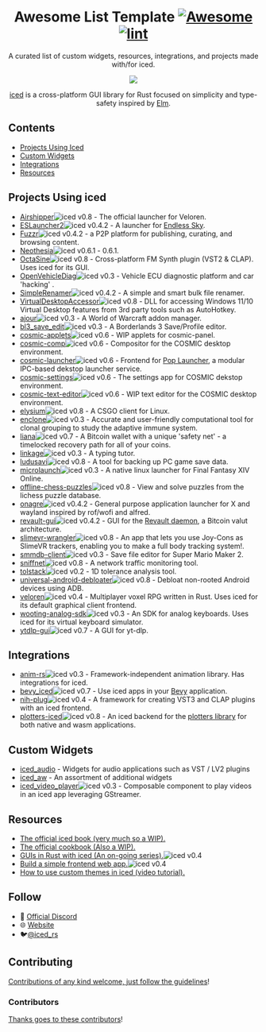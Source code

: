 <div align="center">

<!-- title -->

<!--lint ignore no-dead-urls-->

# Awesome List Template [![Awesome](https://awesome.re/badge.svg)](https://awesome.re) [![lint](https://github.com/emann/awesome-iced/actions/workflows/lint.yaml/badge.svg)](https://github.com/emann/awesome-iced/actions/workflows/lint.yaml)

<!-- subtitle -->

A curated list of custom widgets, resources, integrations, and projects made with/for iced.

<!-- image -->

<a href="https://github.com/iced-rs/iced" target="_blank" rel="noopener noreferrer">
  <img src="https://raw.githubusercontent.com/iced-rs/iced/8f14b448d263a2cfd03a998b1d54c21e33d58980/docs/logo.svg" />
</a>

<!-- description -->

[iced](https://github.com/iced-rs/iced) is a cross-platform GUI library for Rust focused on simplicity and type-safety inspired by [Elm](https://elm-lang.org/).

</div>

<!-- TOC -->

## Contents

- [Projects Using Iced](#example-projects)
- [Custom Widgets](#custom-widgets)
- [Integrations](#integrations)
- [Resources](#resources)

<!-- CONTENT -->

## Projects Using iced

- [Airshipper](https://github.com/veloren/Airshipper)![iced v0.8](https://img.shields.io/badge/0.8-blue?logo=iced&style=plastic) - The official launcher for Veloren.
- [ESLauncher2](https://github.com/EndlessSkyCommunity/ESLauncher2)![iced v0.4.2](https://img.shields.io/badge/0.4.2-blue?logo=iced&style=plastic) - A launcher for [Endless Sky](https://endless-sky.github.io/).
- [Fuzzr](https://github.com/FuzzrNet/Fuzzr)![iced v0.4.2](https://img.shields.io/badge/0.4.2-blue?logo=iced&style=plastic) - a P2P platform for publishing, curating, and browsing content.
- [Neothesia](https://github.com/PolyMeilex/Neothesia)![iced v0.6.1](https://img.shields.io/badge/0.6.1-blue?logo=iced&style=plastic) - 0.6.1.
- [OctaSine](https://github.com/greatest-ape/OctaSine)![iced v0.8](https://img.shields.io/badge/0.8-blue?logo=iced&style=plastic) - Cross-platform FM Synth plugin (VST2 & CLAP). Uses iced for its GUI.
- [OpenVehicleDiag](https://github.com/rnd-ash/OpenVehicleDiag)![iced v0.3](https://img.shields.io/badge/0.3-blue?logo=iced&style=plastic) - Vehicle ECU diagnostic platform and car 'hacking' .
- [SimpleRenamer](https://github.com/Inspirateur/SimpleRenamer)![iced v0.4.2](https://img.shields.io/badge/0.4.2-blue?logo=iced&style=plastic) - A simple and smart bulk file renamer.
- [VirtualDesktopAccessor](https://github.com/Ciantic/VirtualDesktopAccessor)![iced v0.8](https://img.shields.io/badge/0.8-blue?logo=iced&style=plastic) - DLL for accessing Windows 11/10 Virtual Desktop features from 3rd party tools such as AutoHotkey.
- [ajour](https://github.com/ajour/ajour)![iced v0.3](https://img.shields.io/badge/0.3-blue?logo=iced&style=plastic) - A World of Warcraft addon manager.
- [bl3_save_edit](https://github.com/ZakisM/bl3_save_edit)![iced v0.3](https://img.shields.io/badge/0.3-blue?logo=iced&style=plastic) - A Borderlands 3 Save/Profile editor.
- [cosmic-applets](https://github.com/pop-os/cosmic-applets)![iced v0.6](https://img.shields.io/badge/0.6-blue?logo=iced&style=plastic) - WIP applets for cosmic-panel.
- [cosmic-comp](https://github.com/pop-os/cosmic-comp)![iced v0.6](https://img.shields.io/badge/0.6-blue?logo=iced&style=plastic) - Compositor for the COSMIC desktop environment.
- [cosmic-launcher](https://github.com/pop-os/cosmic-launcher)![iced v0.6](https://img.shields.io/badge/0.6-blue?logo=iced&style=plastic) - Frontend for [Pop Launcher](https://github.com/pop-os/launcher), a modular IPC-based dekstop launcher service.
- [cosmic-settings](https://github.com/pop-os/cosmic-settings)![iced v0.6](https://img.shields.io/badge/0.6-blue?logo=iced&style=plastic) - The settings app for COSMIC dekstop environment.
- [cosmic-text-editor](https://github.com/pop-os/cosmic-text-editor)![iced v0.6](https://img.shields.io/badge/0.6-blue?logo=iced&style=plastic) - WIP text editor for the COSMIC desktop environment.
- [elysium](https://github.com/ka1mari/elysium)![iced v0.8](https://img.shields.io/badge/0.8-blue?logo=iced&style=plastic) - A CSGO client for Linux.
- [enclone](https://github.com/10XGenomics/enclone)![iced v0.3](https://img.shields.io/badge/0.3-blue?logo=iced&style=plastic) - Accurate and user-friendly computational tool for clonal grouping to study the adaptive immune system.
- [liana](https://github.com/wizardsardine/liana)![iced v0.7](https://img.shields.io/badge/0.7-blue?logo=iced&style=plastic) - A Bitcoin wallet with a unique 'safety net' - a timelocked recovery path for all of your coins.
- [linkage](https://github.com/linkage-rs/linkage)![iced v0.3](https://img.shields.io/badge/0.3-blue?logo=iced&style=plastic) - A typing tutor.
- [ludusavi](https://github.com/mtkennerly/ludusavi)![iced v0.8](https://img.shields.io/badge/0.8-blue?logo=iced&style=plastic) - A tool for backing up PC game save data.
- [microlaunch](https://github.com/eorzeatools/microlaunch)![iced v0.3](https://img.shields.io/badge/0.3-blue?logo=iced&style=plastic) - A native linux launcher for Final Fantasy XIV Online.
- [offline-chess-puzzles](https://github.com/brianch/offline-chess-puzzles)![iced v0.8](https://img.shields.io/badge/0.8-blue?logo=iced&style=plastic) - View and solve puzzles from the lichess puzzle database.
- [onagre](https://github.com/oknozor/onagre)![iced v0.4.2](https://img.shields.io/badge/0.4.2-blue?logo=iced&style=plastic) - General purpose application launcher for X and wayland inspired by rof/wofi and alfred.
- [revault-gui](https://github.com/revault/revault-gui)![iced v0.4.2](https://img.shields.io/badge/0.4.2-blue?logo=iced&style=plastic) - GUI for the [Revault daemon](https://github.com/revault/revaultd), a Bitcoin valut architecture.
- [slimevr-wrangler](https://github.com/carl-anders/slimevr-wrangler)![iced v0.8](https://img.shields.io/badge/0.8-blue?logo=iced&style=plastic) - An app that lets you use Joy-Cons as SlimeVR trackers, enabling you to make a full body tracking system!.
- [smmdb-client](https://github.com/Tarnadas/smmdb-client)![iced v0.3](https://img.shields.io/badge/0.3-blue?logo=iced&style=plastic) - Save file editor for Super Mario Maker 2.
- [sniffnet](https://github.com/GyulyVGC/sniffnet)![iced v0.8](https://img.shields.io/badge/0.8-blue?logo=iced&style=plastic) - A network traffic monitoring tool.
- [tolstack](https://github.com/aevyrie/tolstack)![iced v0.2](https://img.shields.io/badge/0.2-blue?logo=iced&style=plastic) - 1D tolerance analysis tool.
- [universal-android-debloater](https://github.com/0x192/universal-android-debloater)![iced v0.8](https://img.shields.io/badge/0.8-blue?logo=iced&style=plastic) - Debloat non-rooted Android devices using ADB.
- [veloren](https://github.com/veloren/veloren)![iced v0.4](https://img.shields.io/badge/0.4-blue?logo=iced&style=plastic) - Multiplayer voxel RPG written in Rust. Uses iced for its default graphical client frontend.
- [wooting-analog-sdk](https://github.com/WootingKb/wooting-analog-sdk)![iced v0.3](https://img.shields.io/badge/0.3-blue?logo=iced&style=plastic) - An SDK for analog keyboards. Uses iced for its virtual keyboard simulator.
- [ytdlp-gui](https://github.com/BKSalman/ytdlp-gui)![iced v0.7](https://img.shields.io/badge/0.7-blue?logo=iced&style=plastic) - A GUI for yt-dlp.

## Integrations

- [anim-rs](https://github.com/Joylei/anim-rs)![iced v0.3](https://img.shields.io/badge/0.3-blue?logo=iced&style=plastic) - Framework-independent animation library. Has integrations for iced.
- [bevy_iced](https://github.com/tasgon/bevy_iced)![iced v0.7](https://img.shields.io/badge/0.7-blue?logo=iced&style=plastic) - Use iced apps in your [Bevy](https://github.com/bevyengine/bevy/) application.
- [nih-plug](https://github.com/robbert-vdh/nih-plug)![iced v0.4](https://img.shields.io/badge/0.4-blue?logo=iced&style=plastic) - A framework for creating VST3 and CLAP plugins with an iced frontend.
- [plotters-iced](https://github.com/Joylei/plotters-iced)![iced v0.8](https://img.shields.io/badge/0.8-blue?logo=iced&style=plastic) - An iced backend for the [plotters library](https://github.com/plotters-rs/plotters) for both native and wasm applications.

## Custom Widgets

- [iced_audio](https://github.com/iced-rs/iced_audio) - Widgets for audio applications such as VST / LV2 plugins
- [iced_aw](https://github.com/iced-rs/iced_aw) - An assortment of additional widgets
- [iced_video_player](https://github.com/jazzfool/iced_video_player)![iced v0.3](https://img.shields.io/badge/0.3-blue?logo=iced&style=plastic) - Composable component to play videos in an iced app leveraging GStreamer.


## Resources

- [The official iced book (very much so a WIP).](https://book.iced.rs/)
- [The official cookbook (Also a WIP).](https://github.com/iced-rs/cookbook)
- [GUIs in Rust with iced (An on-going series).](https://nikolish.in/gs-with-iced-1)![iced v0.4](https://img.shields.io/badge/0.4-blue?logo=iced&style=plastic)
- [Build a simple frontend web app.](https://blog.logrocket.com/iced-rs-tutorial-rust-frontend-web-app/)![iced v0.4](https://img.shields.io/badge/0.4-blue?logo=iced&style=plastic)
- [How to use custom themes in iced (video tutorial).](https://www.youtube.com/watch?v=Bl02RY3FXJU)

<!-- END CONTENT -->

## Follow

- 🥶 [Official Discord](https://discord.gg/3xZJ65GAhd)
- 🌐 [Website](https://iced.rs/)
- 🐦[@iced_rs](https://twitter.com/iced_rs?lang=en)

## Contributing

[Contributions of any kind welcome, just follow the guidelines](contributing.md)!

### Contributors

[Thanks goes to these contributors](https://github.com/emann/awesome-iced/graphs/contributors)!
